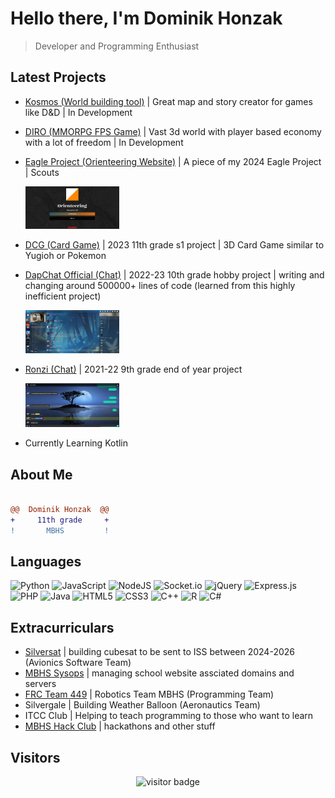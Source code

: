 

# Hello there, I'm Dominik Honzak 
> Developer and Programming Enthusiast

## Latest Projects
- [Kosmos (World building tool)]() | Great map and story creator for games like D&D | In Development

- [DIRO (MMORPG FPS Game)]() | Vast 3d world with player based economy with a lot of freedom | In Development

- [Eagle Project (Orienteering Website)]() | A piece of my 2024 Eagle Project | Scouts
  
  <img src="https://github.com/darkninja1/darkninja1/blob/main/Screenshot%202024-04-16%20213753.png" alt="Eagle Project Demo Image" width="150" />

- [DCG (Card Game)]() | 2023 11th grade s1 project | 3D Card Game similar to Yugioh or Pokemon

- [DapChat Official (Chat)](https://dapchat.repl.co) | 2022-23 10th grade hobby project | writing and changing around 500000+ lines of code (learned from this highly inefficient project)
  
  <img src="https://github.com/darkninja1/darkninja1/blob/main/Screenshot%202023-12-06%20200232.png" alt="DAPCHAT Demo Image" width="150" />

- [Ronzi (Chat)](https://ronzi.repl.co) | 2021-22 9th grade end of year project
  
  <img src="https://github.com/darkninja1/darkninja1/blob/main/Screenshot%202022-10-17%20155825.png" alt="Ronzi Demo Image" width="150" />





- Currently Learning Kotlin


## About Me

```diff

@@  Dominik Honzak  @@
+     11th grade     +
!       MBHS         !

```

## Languages

![Python](https://img.shields.io/badge/python-3670A0?style=for-the-badge&logo=python&logoColor=ffdd54)
![JavaScript](https://img.shields.io/badge/javascript-%23323330.svg?style=for-the-badge&logo=javascript&logoColor=%23F7DF1E)
![NodeJS](https://img.shields.io/badge/node.js-6DA55F?style=for-the-badge&logo=node.js&logoColor=white)
![Socket.io](https://img.shields.io/badge/Socket.io-black?style=for-the-badge&logo=socket.io&badgeColor=010101)
![jQuery](https://img.shields.io/badge/jquery-%230769AD.svg?style=for-the-badge&logo=jquery&logoColor=white)
![Express.js](https://img.shields.io/badge/express.js-%23404d59.svg?style=for-the-badge&logo=express&logoColor=%2361DAFB)
![PHP](https://img.shields.io/badge/php-%23777BB4.svg?style=for-the-badge&logo=php&logoColor=white)
![Java](https://img.shields.io/badge/java-%23ED8B00.svg?style=for-the-badge&logo=java&logoColor=white)
![HTML5](https://img.shields.io/badge/html5-%23E34F26.svg?style=for-the-badge&logo=html5&logoColor=white)
![CSS3](https://img.shields.io/badge/css3-%231572B6.svg?style=for-the-badge&logo=css3&logoColor=white)
![C++](https://img.shields.io/badge/c++-%2300599C.svg?style=for-the-badge&logo=c%2B%2B&logoColor=white)
![R](https://img.shields.io/badge/r-%23276DC3.svg?style=for-the-badge&logo=r&logoColor=white)
![C#](https://img.shields.io/badge/c%23-%23239120.svg?style=for-the-badge&logo=c-sharp&logoColor=white)

## Extracurriculars

- [Silversat](https://silversat.org) | building cubesat to be sent to ISS between 2024-2026 (Avionics Software Team)
- [MBHS Sysops](https://mbhs.edu) | managing school website assciated domains and servers
- [FRC Team 449](https://robot.mbhs.edu) | Robotics Team MBHS (Programming Team)
- Silvergale | Building Weather Balloon (Aeronautics Team)
- ITCC Club | Helping to teach programming to those who want to learn
- [MBHS Hack Club](https://blair.hackclub.com) | hackathons and other stuff

## Visitors

<p  align="center">
  <img src="https://visitor-badge.glitch.me/badge?page_id=darkninja1.darkninja1&left_color=black&right_color=purple" alt="visitor badge"/>
</p>
